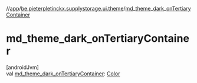 //[app](../../index.md)/[be.pieterpletinckx.supplystorage.ui.theme](index.md)/[md_theme_dark_onTertiaryContainer](md_theme_dark_on-tertiary-container.md)

# md_theme_dark_onTertiaryContainer

[androidJvm]\
val [md_theme_dark_onTertiaryContainer](md_theme_dark_on-tertiary-container.md): [Color](https://developer.android.com/reference/kotlin/androidx/compose/ui/graphics/Color.html)
